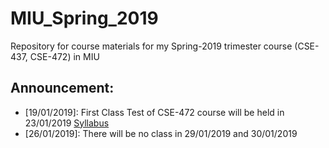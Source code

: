 # MIU_Spring_2019
Repository for course materials for my Spring-2019 trimester course (CSE-437, CSE-472) in MIU

## Announcement: <br />
* [19/01/2019]: First Class Test of CSE-472 course will be held in 23/01/2019 <a href="./CSE-472/introduction_to_satellite.pdf">Syllabus</a>
* [26/01/2019]: There will be no class in 29/01/2019 and 30/01/2019
